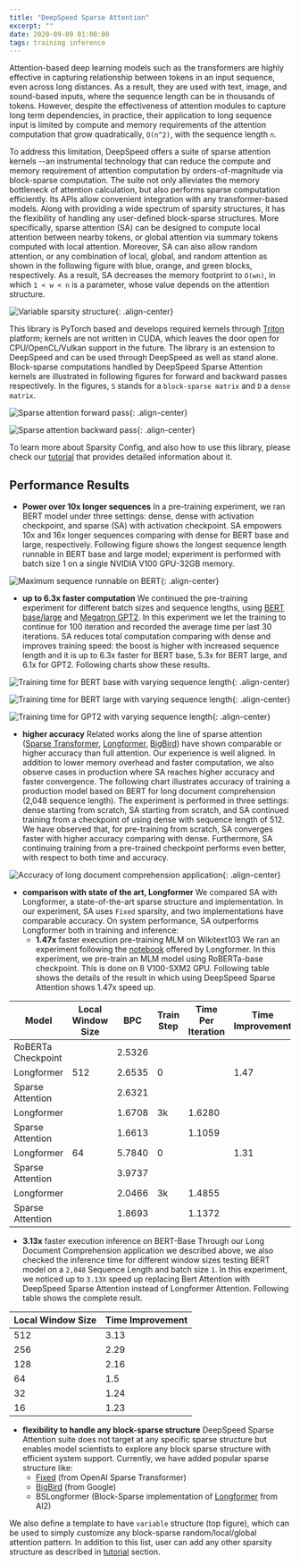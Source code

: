 ```yaml
---
title: "DeepSpeed Sparse Attention"
excerpt: ""
date: 2020-09-09 01:00:00
tags: training inference
---
```


Attention-based deep learning models such as the transformers are highly effective in capturing relationship between tokens in an input sequence, even across long distances. As a result, they are used with text, image, and sound-based inputs, where the sequence length can be in thousands of tokens. However, despite the effectiveness of attention modules to capture long term dependencies, in practice, their application to long sequence input is limited by compute and memory requirements of the attention computation that grow quadratically, `O(n^2)`, with the sequence length `n`.

To address this limitation, DeepSpeed offers a suite of sparse attention kernels --an instrumental technology that can reduce the compute and memory requirement of attention computation by orders-of-magnitude via block-sparse computation. The suite not only alleviates the memory bottleneck of attention calculation, but also performs sparse computation efficiently. Its APIs allow convenient integration with any transformer-based models. Along with providing a wide spectrum of sparsity structures, it has the flexibility of handling any user-defined block-sparse structures. More specifically, sparse attention (SA) can be designed to compute local attention between nearby tokens, or global attention via summary tokens computed with local attention. Moreover, SA can also allow random attention, or any combination of local, global, and random attention as shown in the following figure with blue, orange, and green blocks, respectively. As a result, SA decreases the memory footprint to `O(wn)`, in which `1 < w < n` is a parameter, whose value depends on the attention structure.

![Variable sparsity structure](/assets/images/sa_variable_sparsity_structure.png){: .align-center}

This library is PyTorch based and develops required kernels through [Triton](https://github.com/ptillet/triton) platform; kernels are not written in CUDA, which leaves the door open for CPU/OpenCL/Vulkan support in the future. The library is an extension to DeepSpeed and can be used through DeepSpeed as well as stand alone.
Block-sparse computations handled by DeepSpeed Sparse Attention kernels are illustrated in following figures for forward and backward passes respectively. In the figures, `S` stands for a `block-sparse matrix` and `D` a `dense matrix`.

![Sparse attention forward pass](/assets/images/sa_forward_pass.png){: .align-center}

![Sparse attention backward pass](/assets/images/sa_backward_pass.png){: .align-center}

To learn more about Sparsity Config, and also how to use this library, please check our [tutorial](/tutorials/sparse-attention/) that provides detailed information about it.

## Performance Results

* **Power over 10x longer sequences**
In a pre-training experiment, we ran BERT model under three settings: dense, dense with activation checkpoint, and sparse (SA) with activation checkpoint. SA empowers 10x and 16x longer sequences comparing with dense for BERT base and large, respectively. Following figure shows the longest sequence length runnable in BERT base and large model; experiment is performed with batch size 1 on a single NVIDIA V100 GPU-32GB memory.

![Maximum sequence runnable on BERT](/assets/images/sa_maximum_sequence_runnable_on_bert.png){: .align-center}

* **up to 6.3x faster computation**
We continued the pre-training experiment for different batch sizes and sequence lengths, using [BERT base/large](https://github.com/microsoft/DeepSpeedExamples/tree/master/bing_bert) and [Megatron GPT2](https://github.com/microsoft/DeepSpeedExamples/tree/master/Megatron-LM). In this experiment we let the training to continue for 100 iteration and recorded the average time per last 30 iterations. SA reduces total computation comparing with dense and improves training speed:  the boost is higher with increased sequence length and it is up to 6.3x faster for BERT base, 5.3x for BERT large, and 6.1x for GPT2. Following charts show these results.

![Training time for BERT base with varying sequence length](/assets/images/sa_bert_base_time_result.png){: .align-center}

![Training time for BERT large with varying sequence length](/assets/images/sa_bert_large_time_result.png){: .align-center}

![Training time for GPT2 with varying sequence length](/assets/images/sa_gpt2_time_result.png){: .align-center}

* **higher accuracy**
Related works along the line of sparse attention ([Sparse Transformer](https://arxiv.org/pdf/1904.10509.pdf), [Longformer](https://arxiv.org/pdf/2004.05150.pdf), [BigBird](https://arxiv.org/pdf/2007.14062.pdf)) have shown comparable or higher accuracy than full attention. Our experience is well aligned. In addition to lower memory overhead and faster computation, we also observe cases in production where SA reaches higher accuracy and faster convergence. The following chart illustrates accuracy of training a production model based on BERT for long document comprehension (2,048 sequence length). The experiment is performed in three settings: dense starting from scratch, SA starting from scratch, and SA continued training from a checkpoint of using dense with sequence length of 512.  We have observed that, for pre-training from scratch, SA converges faster with higher accuracy comparing with dense. Furthermore, SA continuing training from a pre-trained checkpoint performs even better, with respect to both time and accuracy.


![Accuracy of long document comprehension application](/assets/images/sa_long_document_comprehension_result.png){: .align-center}


* **comparison with state of the art, Longformer**
We compared SA with Longformer, a state-of-the-art sparse structure and implementation. In our experiment, SA uses `Fixed` sparsity, and two implementations have comparable accuracy. On system performance, SA outperforms Longformer both in training and inference:
  * **1.47x** faster execution pre-training MLM on Wikitext103
We ran an experiment following the [notebook](https://github.com/allenai/longformer/blob/master/scripts/convert_model_to_long.ipynb) offered by Longformer. In this experiment, we pre-train an MLM model using RoBERTa-base checkpoint. This is done on 8 V100-SXM2 GPU. Following table shows the details of the result in which using DeepSpeed Sparse Attention shows 1.47x speed up.

|Model 	            |Local Window Size |BPC     |Train Step  |Time Per Iteration  |Time Improvement  |Accuracy improvement  |
|-------------------|------------------|--------|------------|--------------------|------------------|----------------------|
|RoBERTa Checkpoint |                  |2.5326  |                                                                           |
|Longformer 	    |512               |2.6535  |0           |                    |1.47              |1.01                  |
|Sparse Attention   |	               |2.6321  |	     |	  	          |                  |                      |
|Longformer 	    |                  |1.6708  |3k	     |1.6280		  |                  |1.01                  |
|Sparse Attention   |	      	       |1.6613  |            |1.1059              |                  |	                    |
|Longformer         |64                |5.7840  |0           |                    |1.31              |1.46                  |
|Sparse Attention   |                  |3.9737  |            |                    |                  |                      |
|Longformer         |                  |2.0466  |3k          |1.4855              |                  |1.09                  |
|Sparse Attention   |                  |1.8693  |            |1.1372              |                  |                      |


  * **3.13x** faster execution inference on BERT-Base
Through our Long Document Comprehension application we described above, we also checked the inference time for different window sizes testing BERT model on a `2,048` Sequence Length and batch size `1`. In this experiment, we noticed up to `3.13X` speed up replacing Bert Attention with DeepSpeed Sparse Attention instead of Longformer Attention. Following table shows the complete result.

|Local Window Size   |Time Improvement|
|--------------------|----------------|
|512                 |3.13            |
|256                 |2.29            |
|128                 |2.16            |
|64                  |1.5             |
|32                  |1.24            |
|16                  |1.23            |

* **flexibility to handle any block-sparse structure**
DeepSpeed Sparse Attention suite does not target at any specific sparse structure but enables model scientists to explore any block sparse structure with efficient system support. Currently, we have added popular sparse structure like:
  * [Fixed](https://arxiv.org/pdf/1904.10509.pdf) (from OpenAI Sparse Transformer)
  * [BigBird](https://arxiv.org/pdf/2007.14062.pdf) (from Google)
  * BSLongformer (Block-Sparse implementation of [Longformer](https://arxiv.org/pdf/2004.05150.pdf) from AI2)

We also define a template to have `variable` structure (top figure), which can be used to simply customize any block-sparse random/local/global attention pattern. In addition to this list, user can add any other sparsity structure as described in [tutorial](https://www.deepspeed.ai/tutorials/sparse-attention/) section.
